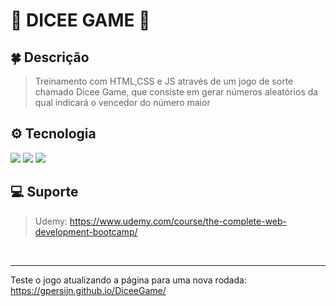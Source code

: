 # 🎲         DICEE GAME           🎲

## 🍀 Descrição
> Treinamento com HTML,CSS e JS através de um jogo de sorte chamado Dicee Game, que consiste em gerar números aleatórios da qual indicará o vencedor do número maior

## ⚙️ Tecnologia
<div allign="center">
 <img  src="https://img.shields.io/badge/CSS-239120?&style=for-the-badge&logo=css3&logoColor=white" />
 <img  src="https://img.shields.io/badge/JavaScript-F7DF1E?style=for-the-badge&logo=javascript&logoColor=black" />
 <img  src="https://img.shields.io/badge/HTML-239120?style=for-the-badge&logo=html5&logoColor=white" />
</div>

## 💻 Suporte
> Udemy: https://www.udemy.com/course/the-complete-web-development-bootcamp/

<br/>

***

Teste o jogo atualizando a página para uma nova rodada: https://gpersijn.github.io/DiceeGame/



